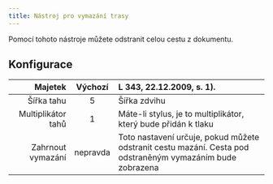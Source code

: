 ```yaml
---
title: Nástroj pro vymazání trasy
---
```


Pomocí tohoto nástroje můžete odstranit celou cestu z dokumentu.

## Konfigurace

|            Majetek |  Výchozí | L 343, 22.12.2009, s. 1).                                  |
| -----------------: | :------: | :------------------------------------------------------------------------------------------------------------------------- |
|         Šířka tahu |     5    | Šířka zdvihu                                                                                                               |
| Multiplikátor tahů |     1    | Máte-li stylus, je to multiplikátor, který bude přidán k tlaku                                                             |
|  Zahrnout vymazání | nepravda | Toto nastavení určuje, pokud můžete odstranit cestu mazání. Cesta pod odstraněným vymazáním bude zobrazena |
